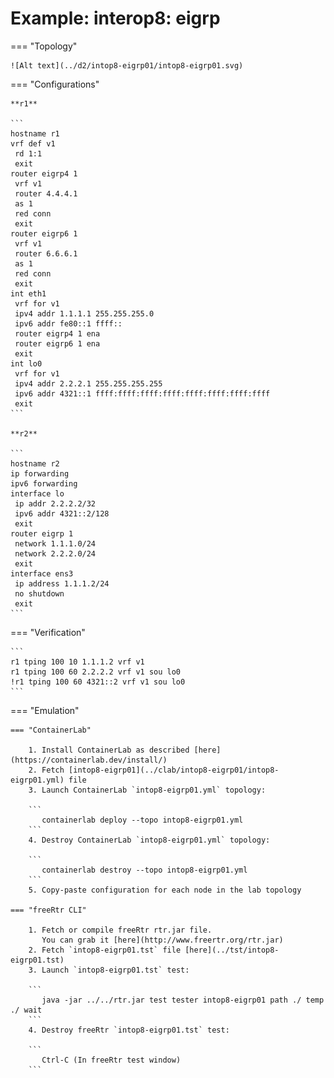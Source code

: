 # Example: interop8: eigrp

=== "Topology"

    ![Alt text](../d2/intop8-eigrp01/intop8-eigrp01.svg)

=== "Configurations"

    **r1**

    ```
    hostname r1
    vrf def v1
     rd 1:1
     exit
    router eigrp4 1
     vrf v1
     router 4.4.4.1
     as 1
     red conn
     exit
    router eigrp6 1
     vrf v1
     router 6.6.6.1
     as 1
     red conn
     exit
    int eth1
     vrf for v1
     ipv4 addr 1.1.1.1 255.255.255.0
     ipv6 addr fe80::1 ffff::
     router eigrp4 1 ena
     router eigrp6 1 ena
     exit
    int lo0
     vrf for v1
     ipv4 addr 2.2.2.1 255.255.255.255
     ipv6 addr 4321::1 ffff:ffff:ffff:ffff:ffff:ffff:ffff:ffff
     exit
    ```

    **r2**

    ```
    hostname r2
    ip forwarding
    ipv6 forwarding
    interface lo
     ip addr 2.2.2.2/32
     ipv6 addr 4321::2/128
     exit
    router eigrp 1
     network 1.1.1.0/24
     network 2.2.2.0/24
     exit
    interface ens3
     ip address 1.1.1.2/24
     no shutdown
     exit
    ```

=== "Verification"

    ```
    r1 tping 100 10 1.1.1.2 vrf v1
    r1 tping 100 60 2.2.2.2 vrf v1 sou lo0
    !r1 tping 100 60 4321::2 vrf v1 sou lo0
    ```

=== "Emulation"

    === "ContainerLab"

        1. Install ContainerLab as described [here](https://containerlab.dev/install/)  
        2. Fetch [intop8-eigrp01](../clab/intop8-eigrp01/intop8-eigrp01.yml) file  
        3. Launch ContainerLab `intop8-eigrp01.yml` topology:  

        ```
           containerlab deploy --topo intop8-eigrp01.yml  
        ```
        4. Destroy ContainerLab `intop8-eigrp01.yml` topology:  

        ```
           containerlab destroy --topo intop8-eigrp01.yml  
        ```
        5. Copy-paste configuration for each node in the lab topology

    === "freeRtr CLI"

        1. Fetch or compile freeRtr rtr.jar file.  
           You can grab it [here](http://www.freertr.org/rtr.jar)  
        2. Fetch `intop8-eigrp01.tst` file [here](../tst/intop8-eigrp01.tst)  
        3. Launch `intop8-eigrp01.tst` test:  

        ```
           java -jar ../../rtr.jar test tester intop8-eigrp01 path ./ temp ./ wait
        ```
        4. Destroy freeRtr `intop8-eigrp01.tst` test:  

        ```
           Ctrl-C (In freeRtr test window)
        ```

